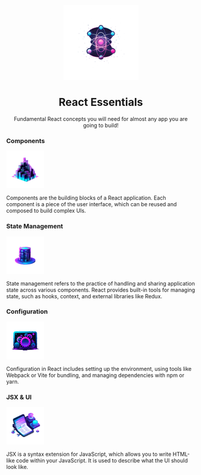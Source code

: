 <p align="center">
  <img src="./src/assets/react-core-concepts.png" alt="Stylized atom" width="200" height="200" />
</p>

<h1 align="center">React Essentials</h1>

<p align="center">
  Fundamental React concepts you will need for almost any app you are going to build!
</p>

### Components

<img src="./src/assets/components.png" alt="Components" width="100" height="100" />

Components are the building blocks of a React application. Each component is a piece of the user interface, which can be reused and composed to build complex UIs.

### State Management

<img src="./src/assets/state-mgmt.png" alt="State Management" width="100" height="100" />

State management refers to the practice of handling and sharing application state across various components. React provides built-in tools for managing state, such as hooks, context, and external libraries like Redux.

### Configuration

<img src="./src/assets/config.png" alt="Configuration" width="100" height="100" />

Configuration in React includes setting up the environment, using tools like Webpack or Vite for bundling, and managing dependencies with npm or yarn.

### JSX & UI

<img src="./src/assets/jsx-ui.png" alt="JSX & UI" width="100" height="100" />

JSX is a syntax extension for JavaScript, which allows you to write HTML-like code within your JavaScript. It is used to describe what the UI should look like.
